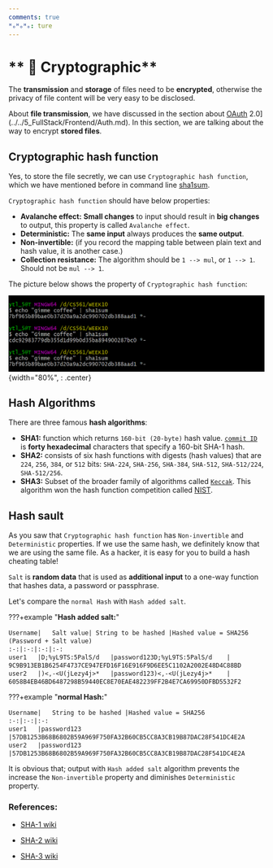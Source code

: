 ```yaml
---
comments: true
ᴴₒᴴₒᴴₒ: ture
---
```


# ** 🦺 Cryptographic**

The **transmission** and **storage** of files need to be **encrypted**, otherwise the privacy of file content will be very easy to be disclosed. 

About **file transmission**, we have discussed in the section about [OAuth](../../5_FullStack/Frontend/Auth.md) 2.0](../../5_FullStack/Frontend/Auth.md). In this section, we are talking about the way to encrypt **stored files**.

## **Cryptographic hash function**

Yes, to store the file secretly, we can use `Cryptographic hash function`, which we have mentioned before in command line [sha1sum](../../2_Software_Engineering/Terminal/contents.md/#sha1sum).

`Cryptographic hash function` should have below properties:

  - **Avalanche effect:** **Small changes** to input should result in **big changes** to output, this property is called `Avalanche effect`.
  - **Deterministic:** The **same input** always produces the **same output**.
  - **Non-invertible:** (if you record the mapping table between plain text and hash value, it is another case.)
  - **Collection resistance:** The algorithm should be `1 --> mul`, or `1 --> 1`. Should not be `mul --> 1`.

The picture below shows the property of `Cryptographic hash function`:

![sha1sum](../../2_Software_Engineering/Terminal/pictures/sha1.png){width="80%", : .center}  

## **Hash Algorithms**

There are three famous **hash algorithms**:

  - **SHA1:** function which returns `160-bit (20-byte)` hash value. [`commit ID`](../Github/theory.md/#git-commit) is **forty hexadecimal** characters that specify a 160-bit SHA-1 hash.
  - **SHA2:** consists of six hash functions with digests (hash values) that are `224`, `256`, `384`, or `512` bits: `SHA-224`, `SHA-256`, `SHA-384`, `SHA-512`, `SHA-512/224`, `SHA-512/256`.
  - **SHA3:** Subset of the broader family of algorithms called [`Keccak`](https://en.wikipedia.org/wiki/SHA-3). This algorithm won the hash function competition called [NIST](https://www.nists.org/conference).

## **Hash sault**

As you saw that `Cryptographic hash function` has `Non-invertible` and `Deterministic` properties. If we use the same hash, we definitely know that we are using the same file. As a hacker, it is easy for you to build a hash cheating table!

`Salt` is **random data** that is used as **additional input** to a one-way function that hashes data, a password or passphrase.

Let's compare the `normal Hash` with `Hash added salt`.

???+example "**Hash added salt:**"

    Username|	Salt value|	String to be hashed	|Hashed value = SHA256 (Password + Salt value)
    :-:|:-:|:-:|:-:
    user1	|D;%yL9TS:5PalS/d	|password123D;%yL9TS:5PalS/d	|   9C9B913EB1B6254F4737CE947EFD16F16E916F9D6EE5C1102A2002E48D4C88BD
    user2	|)<,-<U(jLezy4j>*	|password123)<,-<U(jLezy4j>*	|   6058B4EB46BD6487298B59440EC8E70EAE482239FF2B4E7CA69950DFBD5532F2

???+example "**normal Hash:**"
  
    Username|	String to be hashed	|Hashed value = SHA256
    :-:|:-:|:-:
    user1	|password123	|57DB1253B68B6802B59A969F750FA32B60CB5CC8A3CB19B87DAC28F541DC4E2A
    user2	|password123	|57DB1253B68B6802B59A969F750FA32B60CB5CC8A3CB19B87DAC28F541DC4E2A

It is obvious that; output with `Hash added salt` algorithm prevents the increase the `Non-invertible` property and diminishes `Deterministic` property.

### **References:**

- [SHA-1 wiki](https://en.wikipedia.org/wiki/SHA-1)

- [SHA-2 wiki](https://en.wikipedia.org/wiki/SHA-2)

- [SHA-3 wiki](https://en.wikipedia.org/wiki/SHA-3)